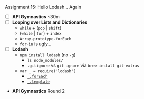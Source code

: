 Assignment 15: Hello Lodash... Again

* [ ] **API Gymnastics** ~30m
* [ ] **Looping over Lists and Dictionaries**
  * `while` + (`pop` | `shift`)
  * (`while` | `for`) + `index`
  * `Array.prototype.forEach`
  * `for`-`in` is ugly...
* [ ] **Lodash**
  * `npm install lodash` (no `-g`)
    * `ls node_modules/`
    * `.gitignore` vs `git ignore` via `brew install git-extras`
  * `var _ = require('lodash')`
    * [`_.forEach`](http://lodash.com/docs#forEach)
    * [`_.template`](http://lodash.com/docs#template)
* **API Gymnastics** Round 2

